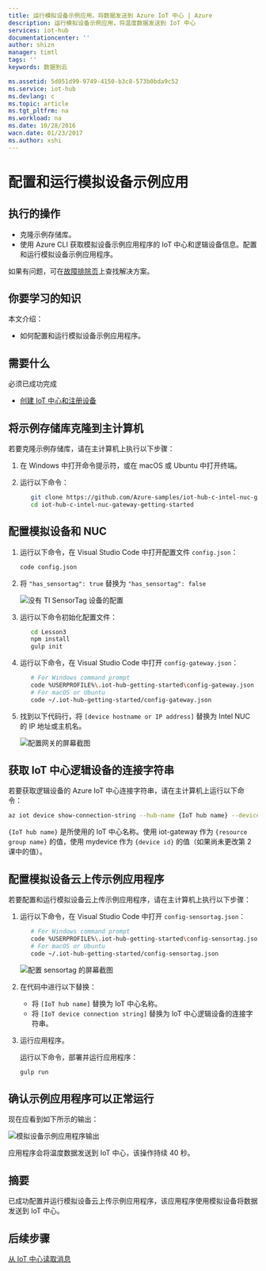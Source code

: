 ```yaml
---
title: 运行模拟设备示例应用，将数据发送到 Azure IoT 中心 | Azure
description: 运行模拟设备示例应用，将温度数据发送到 IoT 中心
services: iot-hub
documentationcenter: ''
author: shizn
manager: timtl
tags: ''
keywords: 数据到云

ms.assetid: 5d051d99-9749-4150-b3c8-573b0bda9c52
ms.service: iot-hub
ms.devlang: c
ms.topic: article
ms.tgt_pltfrm: na
ms.workload: na
ms.date: 10/28/2016
wacn.date: 01/23/2017
ms.author: xshi
---
```


# 配置和运行模拟设备示例应用

## 执行的操作

- 克隆示例存储库。
- 使用 Azure CLI 获取模拟设备示例应用程序的 IoT 中心和逻辑设备信息。配置和运行模拟设备示例应用程序。

如果有问题，可在[故障排除页](./iot-hub-gateway-kit-c-sim-troubleshooting.md)上查找解决方案。

## 你要学习的知识

本文介绍：

- 如何配置和运行模拟设备示例应用程序。

## 需要什么

必须已成功完成

- [创建 IoT 中心和注册设备](./iot-hub-gateway-kit-c-sim-lesson2-register-device.md)

## 将示例存储库克隆到主计算机

若要克隆示例存储库，请在主计算机上执行以下步骤：

1. 在 Windows 中打开命令提示符，或在 macOS 或 Ubuntu 中打开终端。
2. 运行以下命令：

    ```bash
       git clone https://github.com/Azure-samples/iot-hub-c-intel-nuc-gateway-getting-started
       cd iot-hub-c-intel-nuc-gateway-getting-started
    ```

## 配置模拟设备和 NUC

1. 运行以下命令，在 Visual Studio Code 中打开配置文件 `config.json`：

    ```bash
    code config.json
    ```

2. 将 `"has_sensortag": true` 替换为 `"has_sensortag": false`

    ![没有 TI SensorTag 设备的配置](./media/iot-hub-gateway-kit-lessons/lesson3/config_no_sensortag.png)  

3. 运行以下命令初始化配置文件：

    ```bash
       cd Lesson3
       npm install
       gulp init
    ```

4. 运行以下命令，在 Visual Studio Code 中打开 `config-gateway.json`：

    ```bash
       # For Windows command prompt
       code %USERPROFILE%\.iot-hub-getting-started\config-gateway.json
       # For macOS or Ubuntu
       code ~/.iot-hub-getting-started/config-gateway.json
    ```

5. 找到以下代码行，将 `[device hostname or IP address]` 替换为 Intel NUC 的 IP 地址或主机名。

    ![配置网关的屏幕截图](./media/iot-hub-gateway-kit-lessons/lesson3/config_gateway.png)

## 获取 IoT 中心逻辑设备的连接字符串

若要获取逻辑设备的 Azure IoT 中心连接字符串，请在主计算机上运行以下命令：

```bash
az iot device show-connection-string --hub-name {IoT hub name} --device-id mydevice --resource-group iot-gateway
```

`{IoT hub name}` 是所使用的 IoT 中心名称。使用 iot-gateway 作为 `{resource group name}` 的值，使用 mydevice 作为 `{device id}` 的值（如果尚未更改第 2 课中的值）。

## 配置模拟设备云上传示例应用程序

若要配置和运行模拟设备云上传示例应用程序，请在主计算机上执行以下步骤：

1. 运行以下命令，在 Visual Studio Code 中打开 `config-sensortag.json`：

    ```bash
       # For Windows command prompt
       code %USERPROFILE%\.iot-hub-getting-started\config-sensortag.json
       # For macOS or Ubuntu
       code ~/.iot-hub-getting-started/config-sensortag.json
    ```

    ![配置 sensortag 的屏幕截图](./media/iot-hub-gateway-kit-lessons/lesson3/config_simulated_device.png)  

2. 在代码中进行以下替换：
   - 将 `[IoT hub name]` 替换为 IoT 中心名称。
   - 将 `[IoT device connection string]` 替换为 IoT 中心逻辑设备的连接字符串。

3. 运行应用程序。

    运行以下命令，部署并运行应用程序：

    ```bash
    gulp run
    ```

## 确认示例应用程序可以正常运行

现在应看到如下所示的输出：

![模拟设备示例应用程序输出](./media/iot-hub-gateway-kit-lessons/lesson3/gulp_run_simudev.png)  

应用程序会将温度数据发送到 IoT 中心，该操作持续 40 秒。

## 摘要

已成功配置并运行模拟设备云上传示例应用程序，该应用程序使用模拟设备将数据发送到 IoT 中心。

## 后续步骤
[从 IoT 中心读取消息](./iot-hub-gateway-kit-c-sim-lesson3-read-messages-from-hub.md)

<!---HONumber=Mooncake_0116_2017-->